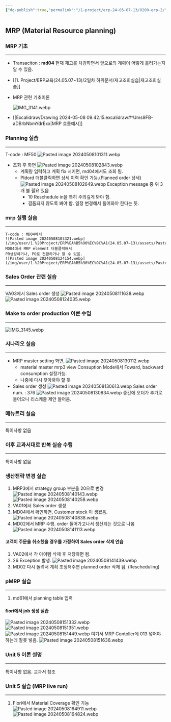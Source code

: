 ```yaml
---
{"dg-publish":true,"permalink":"/1-project/erp-24-05-07-13/0200-erp-2/"}
---
```


## MRP (Material Resource planning)

### MRP 기초
---
- Transaciton : **md04**
	현재 재고를 차감하면서 앞으로의 계획이 어떻게 흘러가는지 알 수 있음.


- [[1. Project/ERP교육(24.05.07~13)/2일차 하위문서/재고조회실습\|재고조회실습]]
- MRP 관련 기초이론

	![IMG_3141.webp](/img/user/IMG_3141.webp)


- [[Excalidraw/Drawing 2024-05-08 09.42.15.excalidraw#^Ums9FB-aDBrbNbmYdrExx\|MRP 흐름예시]]

### Planning 실습
---

T-code : MF50
![Pasted image 20240508101311.webp](/img/user/1.%20Project/ERP%EA%B5%90%EC%9C%A1(24.05.07~13)/assets/Pasted%20image%2020240508101311.webp)
- 조회 후 화면
![Pasted image 20240508102843.webp](/img/user/1.%20Project/ERP%EA%B5%90%EC%9C%A1(24.05.07~13)/assets/Pasted%20image%2020240508102843.webp)
	- 계획량 입력하고  계획 fix 시키면, md04에서도 조회 됨.
	- Pldord 더블클릭하면 상세 이력 확인 가능.(Planned order 상세)
	![Pasted image 20240508102649.webp](/img/user/1.%20Project/ERP%EA%B5%90%EC%9C%A1(24.05.07~13)/assets/Pasted%20image%2020240508102649.webp)
		Exception message 중 위 3개 볼 필요 있음
		- 10 Reschedule in을 특히 주의깊게 봐야 함.
		- 결품되지 않도록 봐야 함. 일정 변경해서 들어와야 한다는 뜻.

### mrp 실행 실습
---
	T-code : MD04에서 
	![Pasted image 20240508103321.webp](/img/user/1.%20Project/ERP%EA%B5%90%EC%9C%A1(24.05.07~13)/assets/Pasted%20image%2020240508103321.webp)
	MD04에서 MRP element 더블클릭해서
	PR생성하거나, PO로 전환하거나 할 수 있음.
	![Pasted image 20240508124154.webp](/img/user/1.%20Project/ERP%EA%B5%90%EC%9C%A1(24.05.07~13)/assets/Pasted%20image%2020240508124154.webp)
	


### Sales Order 관련 실습
---
VA03에서 Sales order 생성
	![Pasted image 20240508111638.webp](/img/user/1.%20Project/ERP%EA%B5%90%EC%9C%A1(24.05.07~13)/assets/Pasted%20image%2020240508111638.webp)
![Pasted image 20240508124035.webp](/img/user/1.%20Project/ERP%EA%B5%90%EC%9C%A1(24.05.07~13)/assets/Pasted%20image%2020240508124035.webp)

### Make to order production 이론 수업
---
![IMG_3145.webp](/img/user/IMG_3145.webp)



### 시나리오 실습
---
- MRP master setting 화면, 
![Pasted image 20240508130112.webp](/img/user/1.%20Project/ERP%EA%B5%90%EC%9C%A1(24.05.07~13)/assets/Pasted%20image%2020240508130112.webp)
	- material master mrp3 view
	  Consuption Mode에서 Foward, backward consumption 설정가능.
	- 나중에 다시 찾아봐야 할 듯
- Sales order 생성
		![Pasted image 20240508130613.webp](/img/user/1.%20Project/ERP%EA%B5%90%EC%9C%A1(24.05.07~13)/assets/Pasted%20image%2020240508130613.webp)
	Sales order num. : 376
	![Pasted image 20240508130834.webp](/img/user/1.%20Project/ERP%EA%B5%90%EC%9C%A1(24.05.07~13)/assets/Pasted%20image%2020240508130834.webp)
	중간에 오더가 추가로 들어오니 리스케줄 제안 들어옴.
		

### 메뉴트리 실습
---
특이사항 없음

### 이후 교과서대로 반복 실습 수행
---
특이사항 없음

### 생산전략 변경 실습
1. MRP3에서 strategy group 부분을 20으로 변경
	![Pasted image 20240508140143.webp](/img/user/1.%20Project/ERP%EA%B5%90%EC%9C%A1(24.05.07~13)/assets/Pasted%20image%2020240508140143.webp)
	 ![Pasted image 20240508140258.webp](/img/user/1.%20Project/ERP%EA%B5%90%EC%9C%A1(24.05.07~13)/assets/Pasted%20image%2020240508140258.webp)
2. VA01에서 Sales order 생성
3. MD04에서 확인하면, Customer stock 이 생겼음.
	![Pasted image 20240508140838.webp](/img/user/1.%20Project/ERP%EA%B5%90%EC%9C%A1(24.05.07~13)/assets/Pasted%20image%2020240508140838.webp)
4. MD02에서 MRP 수행. order 들어가고나서 생산되는 것으로 나옴
	![Pasted image 20240508141113.webp](/img/user/1.%20Project/ERP%EA%B5%90%EC%9C%A1(24.05.07~13)/assets/Pasted%20image%2020240508141113.webp)
#### 고객이 주문을 취소했을 경우를 가정하여 Sales order 삭제 연습
1. VA02에서 각 아이템 삭제 후 저장하면 됨.
2. 26 Exception 발생. 
	![Pasted image 20240508141439.webp](/img/user/1.%20Project/ERP%EA%B5%90%EC%9C%A1(24.05.07~13)/assets/Pasted%20image%2020240508141439.webp)
3. MD02 다시 돌려서 계획 조정해주면 planned order 삭제 됨. (Rescheduling)
	

### pMRP 실습
---
1. md61에서 planning table 입력
#### fiori에서 job 생성 실습
![Pasted image 20240508151332.webp](/img/user/1.%20Project/ERP%EA%B5%90%EC%9C%A1(24.05.07~13)/assets/Pasted%20image%2020240508151332.webp)
![Pasted image 20240508151351.webp](/img/user/1.%20Project/ERP%EA%B5%90%EC%9C%A1(24.05.07~13)/assets/Pasted%20image%2020240508151351.webp)![Pasted image 20240508151449.webp](/img/user/1.%20Project/ERP%EA%B5%90%EC%9C%A1(24.05.07~13)/assets/Pasted%20image%2020240508151449.webp)
여기서 MRP Contoller에 013 넣어야 하는데 잘못 넣음. 
![Pasted image 20240508151636.webp](/img/user/1.%20Project/ERP%EA%B5%90%EC%9C%A1(24.05.07~13)/assets/Pasted%20image%2020240508151636.webp)

### Unit 5 이론 설명
---
특이사항 없음. 교과서 참조

### Unit 5 실습 (MRP live run)
---

1. Fiori에서 Material Coverage 확인 가능
	![Pasted image 20240508164911.webp](/img/user/1.%20Project/ERP%EA%B5%90%EC%9C%A1(24.05.07~13)/assets/Pasted%20image%2020240508164911.webp)
	![Pasted image 20240508164824.webp](/img/user/1.%20Project/ERP%EA%B5%90%EC%9C%A1(24.05.07~13)/assets/Pasted%20image%2020240508164824.webp)
